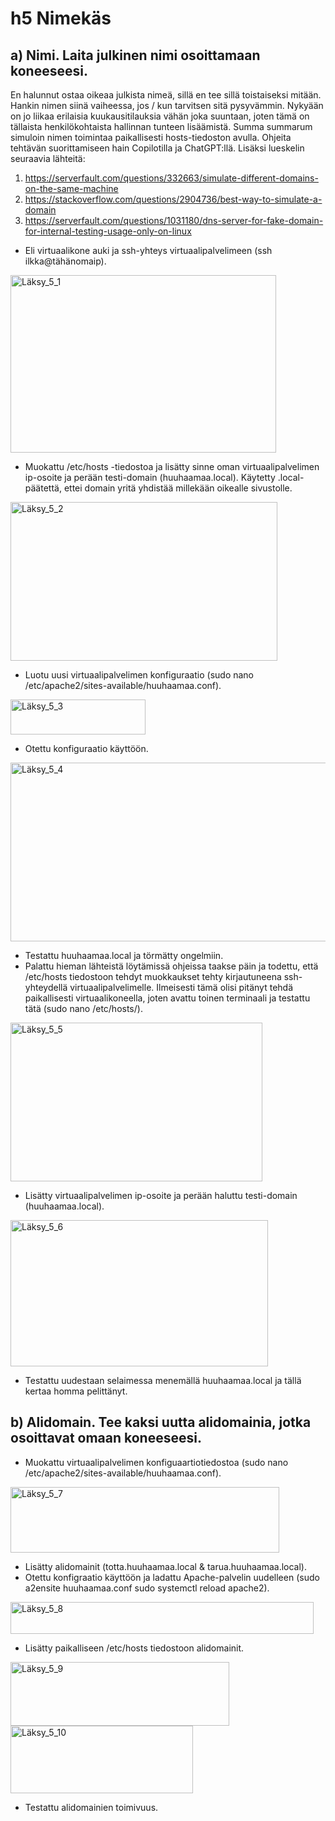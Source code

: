 # h5 Nimekäs

## a) Nimi. Laita julkinen nimi osoittamaan koneeseesi.

En halunnut ostaa oikeaa julkista nimeä, sillä en tee sillä toistaiseksi mitään. Hankin nimen siinä vaiheessa, jos / kun tarvitsen sitä pysyvämmin. Nykyään on jo liikaa erilaisia kuukausitilauksia vähän joka suuntaan, joten tämä on tällaista henkilökohtaista hallinnan tunteen lisäämistä. Summa summarum simuloin nimen toimintaa paikallisesti hosts-tiedoston avulla. Ohjeita tehtävän suorittamiseen hain Copilotilla ja ChatGPT:llä. Lisäksi lueskelin seuraavia lähteitä:

1. https://serverfault.com/questions/332663/simulate-different-domains-on-the-same-machine
2. https://stackoverflow.com/questions/2904736/best-way-to-simulate-a-domain
3. https://serverfault.com/questions/1031180/dns-server-for-fake-domain-for-internal-testing-usage-only-on-linux

- Eli virtuaalikone auki ja ssh-yhteys virtuaalipalvelimeen (ssh ilkka@tähänomaip).
  
<img width="425" height="284" alt="Läksy_5_1" src="https://github.com/user-attachments/assets/28641f6f-f31b-4df8-80a3-af25db89a978" />

- Muokattu /etc/hosts -tiedostoa ja lisätty sinne oman virtuaalipalvelimen ip-osoite ja perään testi-domain (huuhaamaa.local). Käytetty .local-päätettä, ettei domain yritä yhdistää millekään oikealle sivustolle.

<img width="427" height="254" alt="Läksy_5_2" src="https://github.com/user-attachments/assets/2c7d32ad-6580-4cc2-994c-74581acfa74a" />

- Luotu uusi virtuaalipalvelimen konfiguraatio (sudo nano /etc/apache2/sites-available/huuhaamaa.conf).

<img width="216" height="56" alt="Läksy_5_3" src="https://github.com/user-attachments/assets/afc2107f-e470-4387-aaae-115ee1958c47" />

- Otettu konfiguraatio käyttöön.

<img width="533" height="286" alt="Läksy_5_4" src="https://github.com/user-attachments/assets/3656d408-58a6-481d-a75b-56beddfcd0b4" />

- Testattu huuhaamaa.local ja törmätty ongelmiin.
- Palattu hieman lähteistä löytämissä ohjeissa taakse päin ja todettu, että /etc/hosts tiedostoon tehdyt muokkaukset tehty kirjautuneena ssh-yhteydellä virtuaalipalvelimelle. Ilmeisesti tämä olisi pitänyt tehdä paikallisesti virtuaalikoneella, joten avattu toinen terminaali ja testattu tätä (sudo nano /etc/hosts/).

<img width="403" height="254" alt="Läksy_5_5" src="https://github.com/user-attachments/assets/823649e4-15ed-47b4-8285-4d76efa1b86a" />

- Lisätty virtuaalipalvelimen ip-osoite ja perään haluttu testi-domain (huuhaamaa.local).

<img width="412" height="234" alt="Läksy_5_6" src="https://github.com/user-attachments/assets/cc2997ed-3e68-46c3-80df-ed89b5fda975" />

- Testattu uudestaan selaimessa menemällä huuhaamaa.local ja tällä kertaa homma pelittänyt.

## b) Alidomain. Tee kaksi uutta alidomainia, jotka osoittavat omaan koneeseesi.

- Muokattu virtuaalipalvelimen konfiguaartiotiedostoa (sudo nano /etc/apache2/sites-available/huuhaamaa.conf).

<img width="430" height="105" alt="Läksy_5_7" src="https://github.com/user-attachments/assets/105b0cf5-3b94-4881-b755-923650f8060d" />

- Lisätty alidomainit (totta.huuhaamaa.local & tarua.huuhaamaa.local).
- Otettu konfigraatio käyttöön ja ladattu Apache-palvelin uudelleen (sudo a2ensite huuhaamaa.conf
sudo systemctl reload apache2).

<img width="485" height="51" alt="Läksy_5_8" src="https://github.com/user-attachments/assets/6e4530ac-b6f9-45cc-b272-7bfe303ddd77" />

- Lisätty paikalliseen /etc/hosts tiedostoon alidomainit.

<img width="350" height="102" alt="Läksy_5_9" src="https://github.com/user-attachments/assets/199e2342-a63a-4006-a95a-2aeadee3452c" />

<img width="292" height="108" alt="Läksy_5_10" src="https://github.com/user-attachments/assets/e29edb13-b73e-460f-b029-e969b4d52bfa" />

- Testattu alidomainien toimivuus.



